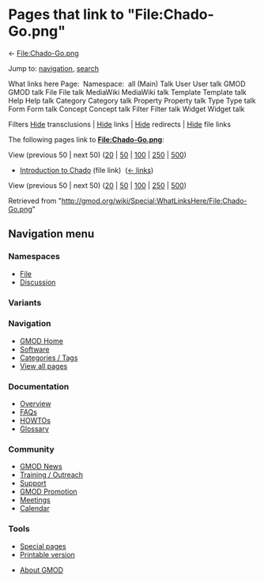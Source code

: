 <div id="mw-page-base" class="noprint">

</div>

<div id="mw-head-base" class="noprint">

</div>

<div id="content" class="mw-body" role="main">

<span id="top"></span>

<div id="mw-js-message" style="display:none;">

</div>



# <span dir="auto">Pages that link to "File:Chado-Go.png"</span>

<div id="bodyContent">

<div id="contentSub">

← [File:Chado-Go.png](/wiki/File:Chado-Go.png "File:Chado-Go.png")

</div>

<div id="jump-to-nav" class="mw-jump">

Jump to: [navigation](#mw-navigation), [search](#p-search)

</div>

<div id="mw-content-text">

What links here Page:  Namespace:  all (Main) Talk User User talk GMOD
GMOD talk File File talk MediaWiki MediaWiki talk Template Template talk
Help Help talk Category Category talk Property Property talk Type Type
talk Form Form talk Concept Concept talk Filter Filter talk Widget
Widget talk

Filters
[Hide](/mediawiki/index.php?title=Special:WhatLinksHere/File:Chado-Go.png&hidetrans=1 "Special:WhatLinksHere/File:Chado-Go.png")
transclusions \|
[Hide](/mediawiki/index.php?title=Special:WhatLinksHere/File:Chado-Go.png&hidelinks=1 "Special:WhatLinksHere/File:Chado-Go.png")
links \|
[Hide](/mediawiki/index.php?title=Special:WhatLinksHere/File:Chado-Go.png&hideredirs=1 "Special:WhatLinksHere/File:Chado-Go.png")
redirects \|
[Hide](/mediawiki/index.php?title=Special:WhatLinksHere/File:Chado-Go.png&hideimages=1 "Special:WhatLinksHere/File:Chado-Go.png")
file links

The following pages link to
**[File:Chado-Go.png](/wiki/File:Chado-Go.png "File:Chado-Go.png")**:

View (previous 50 \| next 50)
([20](/mediawiki/index.php?title=Special:WhatLinksHere/File:Chado-Go.png&limit=20 "Special:WhatLinksHere/File:Chado-Go.png")
\|
[50](/mediawiki/index.php?title=Special:WhatLinksHere/File:Chado-Go.png&limit=50 "Special:WhatLinksHere/File:Chado-Go.png")
\|
[100](/mediawiki/index.php?title=Special:WhatLinksHere/File:Chado-Go.png&limit=100 "Special:WhatLinksHere/File:Chado-Go.png")
\|
[250](/mediawiki/index.php?title=Special:WhatLinksHere/File:Chado-Go.png&limit=250 "Special:WhatLinksHere/File:Chado-Go.png")
\|
[500](/mediawiki/index.php?title=Special:WhatLinksHere/File:Chado-Go.png&limit=500 "Special:WhatLinksHere/File:Chado-Go.png"))

- [Introduction to
  Chado](/wiki/Introduction_to_Chado "Introduction to Chado") (file
  link) ‎ <span class="mw-whatlinkshere-tools">([←
  links](/mediawiki/index.php?title=Special:WhatLinksHere&target=Introduction+to+Chado "Special:WhatLinksHere"))</span>

View (previous 50 \| next 50)
([20](/mediawiki/index.php?title=Special:WhatLinksHere/File:Chado-Go.png&limit=20 "Special:WhatLinksHere/File:Chado-Go.png")
\|
[50](/mediawiki/index.php?title=Special:WhatLinksHere/File:Chado-Go.png&limit=50 "Special:WhatLinksHere/File:Chado-Go.png")
\|
[100](/mediawiki/index.php?title=Special:WhatLinksHere/File:Chado-Go.png&limit=100 "Special:WhatLinksHere/File:Chado-Go.png")
\|
[250](/mediawiki/index.php?title=Special:WhatLinksHere/File:Chado-Go.png&limit=250 "Special:WhatLinksHere/File:Chado-Go.png")
\|
[500](/mediawiki/index.php?title=Special:WhatLinksHere/File:Chado-Go.png&limit=500 "Special:WhatLinksHere/File:Chado-Go.png"))

</div>

<div class="printfooter">

Retrieved from
"<http://gmod.org/wiki/Special:WhatLinksHere/File:Chado-Go.png>"

</div>

<div id="catlinks" class="catlinks catlinks-allhidden">

</div>

<div class="visualClear">

</div>

</div>

</div>

<div id="mw-navigation">

## Navigation menu

<div id="mw-head">



<div id="left-navigation">

<div id="p-namespaces" class="vectorTabs" role="navigation"
aria-labelledby="p-namespaces-label">

### Namespaces

- <span id="ca-nstab-image"><a href="/wiki/File:Chado-Go.png" accesskey="c"
  title="View the file page [c]">File</a></span>
- <span id="ca-talk"><a
  href="/mediawiki/index.php?title=File_talk:Chado-Go.png&amp;action=edit&amp;redlink=1"
  accesskey="t"
  title="Discussion about the content page [t]">Discussion</a></span>

</div>

<div id="p-variants" class="vectorMenu emptyPortlet" role="navigation"
aria-labelledby="p-variants-label">

### 

### Variants[](#)

<div class="menu">

</div>

</div>

</div>

<div id="right-navigation">





</div>



</div>

</div>

</div>

<div id="mw-panel">

<div id="p-logo" role="banner">

<a href="/wiki/Main_Page"
style="background-image: url(http://gmod.org/images/GMOD-cogs.png);"
title="Visit the main page"></a>

</div>

<div id="p-Navigation" class="portal" role="navigation"
aria-labelledby="p-Navigation-label">

### Navigation

<div class="body">

- <span id="n-GMOD-Home">[GMOD Home](/wiki/Main_Page)</span>
- <span id="n-Software">[Software](/wiki/GMOD_Components)</span>
- <span id="n-Categories-.2F-Tags">[Categories /
  Tags](/wiki/Categories)</span>
- <span id="n-View-all-pages">[View all
  pages](/wiki/Special:AllPages)</span>

</div>

</div>

<div id="p-Documentation" class="portal" role="navigation"
aria-labelledby="p-Documentation-label">

### Documentation

<div class="body">

- <span id="n-Overview">[Overview](/wiki/Overview)</span>
- <span id="n-FAQs">[FAQs](/wiki/Category:FAQ)</span>
- <span id="n-HOWTOs">[HOWTOs](/wiki/Category:HOWTO)</span>
- <span id="n-Glossary">[Glossary](/wiki/Glossary)</span>

</div>

</div>

<div id="p-Community" class="portal" role="navigation"
aria-labelledby="p-Community-label">

### Community

<div class="body">

- <span id="n-GMOD-News">[GMOD News](/wiki/GMOD_News)</span>
- <span id="n-Training-.2F-Outreach">[Training /
  Outreach](/wiki/Training_and_Outreach)</span>
- <span id="n-Support">[Support](/wiki/Support)</span>
- <span id="n-GMOD-Promotion">[GMOD
  Promotion](/wiki/GMOD_Promotion)</span>
- <span id="n-Meetings">[Meetings](/wiki/Meetings)</span>
- <span id="n-Calendar">[Calendar](/wiki/Calendar)</span>

</div>

</div>

<div id="p-tb" class="portal" role="navigation"
aria-labelledby="p-tb-label">

### Tools

<div class="body">

- <span id="t-specialpages"><a href="/wiki/Special:SpecialPages" accesskey="q"
  title="A list of all special pages [q]">Special pages</a></span>
- <span id="t-print"><a
  href="/mediawiki/index.php?title=Special:WhatLinksHere/File:Chado-Go.png&amp;printable=yes"
  rel="alternate" accesskey="p"
  title="Printable version of this page [p]">Printable version</a></span>

</div>

</div>

</div>

</div>

<div id="footer" role="contentinfo">

- <span id="footer-places-about">[About
  GMOD](/wiki/GMOD:About "GMOD:About")</span>

<!-- -->






</div>
